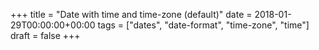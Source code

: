 +++
title = "Date with time and time-zone (default)"
date = 2018-01-29T00:00:00+00:00
tags = ["dates", "date-format", "time-zone", "time"]
draft = false
+++
